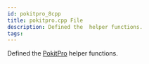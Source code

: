```yaml
---
id: pokitpro_8cpp
title: pokitpro.cpp File
description: Defined the  helper functions.
tags:
---
```

Defined the [PokitPro](namespacePokitPro) helper functions.




